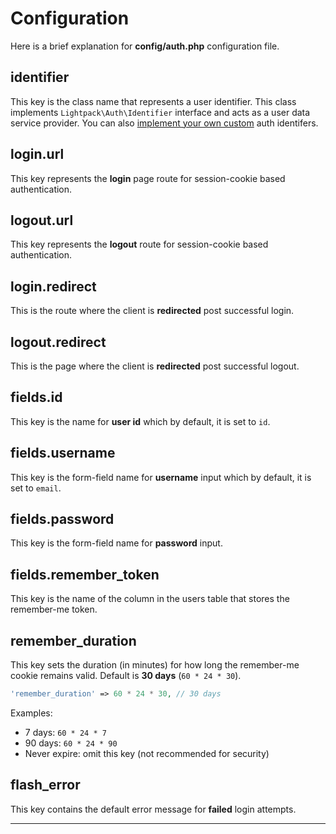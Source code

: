 # Configuration

Here is a brief explanation for **config/auth.php** configuration file.

## identifier

This key is the class name that represents a user identifier. This class implements `Lightpack\Auth\Identifier` interface and acts as a user data service provider.  You can also [implement your own custom](custom-auth) auth identifers.

## login.url

This key represents the **login** page route for session-cookie based authentication. 

## logout.url

This key represents the **logout** route for session-cookie based authentication. 

## login.redirect

This is the route where the client is **redirected** post successful login.

## logout.redirect

This is the page where the client is **redirected** post successful logout.

## fields.id

This key is the name for **user id** which by default, it is set to `id`.

## fields.username

This key is the form-field name for **username** input which by default, it is set to `email`.

## fields.password

This key is the form-field name for **password** input.

## fields.remember_token

This key is the name of the column in the users table that stores the remember-me token.

## remember_duration

This key sets the duration (in minutes) for how long the remember-me cookie remains valid. Default is **30 days** (`60 * 24 * 30`).

```php
'remember_duration' => 60 * 24 * 30, // 30 days
```

Examples:
- 7 days: `60 * 24 * 7`
- 90 days: `60 * 24 * 90`
- Never expire: omit this key (not recommended for security)

## flash_error

This key contains the default error message for **failed** login attempts.

---